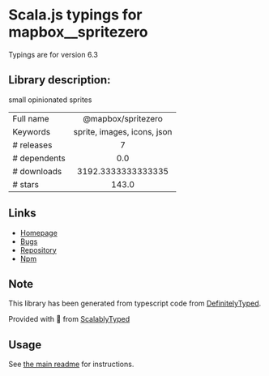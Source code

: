 
# Scala.js typings for mapbox__spritezero

Typings are for version 6.3

## Library description:
small opinionated sprites

|                    |                 |
| ------------------ | :-------------: |
| Full name          | @mapbox/spritezero |
| Keywords           | sprite, images, icons, json |
| # releases         | 7 |
| # dependents       | 0.0 |
| # downloads        | 3192.3333333333335 |
| # stars            | 143.0 |

## Links
- [Homepage](https://github.com/mapbox/spritezero#readme)
- [Bugs](https://github.com/mapbox/spritezero/issues)
- [Repository](https://github.com/mapbox/spritezero)
- [Npm](https://www.npmjs.com/package/%40mapbox%2Fspritezero)
    


## Note
This library has been generated from typescript code from [DefinitelyTyped](https://definitelytyped.org).

Provided with :purple_heart: from [ScalablyTyped](https://github.com/oyvindberg/ScalablyTyped)

## Usage
See [the main readme](../../readme.md) for instructions.


